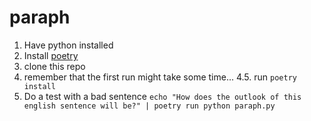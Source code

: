 # paraph

1. Have python installed
2. Install [poetry](https://python-poetry.org/docs/#installation)
3. clone this repo
4. remember that the first run might take some time...
4.5. run `poetry install`
5. Do a test with a bad sentence `echo "How does the outlook of this english sentence will be?" | poetry run python paraph.py`
